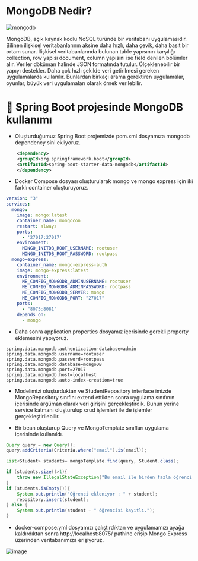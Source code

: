 # MongoDB Nedir?

![mongodb](https://user-images.githubusercontent.com/91599453/224635580-d329637b-6a89-413c-ba91-f5e895120ef2.png)


MongoDB, açık kaynak kodlu NoSQL türünde bir veritabanı uygulamasıdır. Bilinen ilişkisel veritabanlarının aksine daha hızlı, daha çevik, daha basit bir ortam sunar. İlişkisel veritabanlarında bulunan table yapısının karşılığı collection, row yapısı document, column yapısını ise field denilen bölümler alır. Veriler döküman halinde JSON formatında tutulur. Ölçeklenebilir bir yapıyı destekler. Daha çok hızlı şekilde veri getirilmesi gereken uygulamalarda kullanılır. Bunlardan birkaçı arama gerektiren uygulamalar, oyunlar, büyük veri uygulamaları olarak örnek verilebilir.

# 🎯 Spring Boot projesinde MongoDB kullanımı

* Oluşturduğumuz Spring Boot projemizde pom.xml dosyamıza mongodb dependency sini ekliyoruz.

``` xml
    <dependency>
	<groupId>org.springframework.boot</groupId>
	<artifactId>spring-boot-starter-data-mongodb</artifactId>
    </dependency>
```
* Docker Compose dosyası oluşturularak mongo ve mongo express için iki farklı container oluşturuyoruz.

``` yml
version: "3"
services:
  mongo:
    image: mongo:latest
    container_name: mongocon
    restart: always
    ports:
      - '27017:27017'
    environment:
      MONGO_INITDB_ROOT_USERNAME: rootuser
      MONGO_INITDB_ROOT_PASSWORD: rootpass
  mongo-express:
    container_name: mongo-express-auth
    image: mongo-express:latest
    environment:
      ME_CONFIG_MONGODB_ADMINUSERNAME: rootuser
      ME_CONFIG_MONGODB_ADMINPASSWORD: rootpass
      ME_CONFIG_MONGODB_SERVER: mongo
      ME_CONFIG_MONGODB_PORT: "27017"
    ports:
      - "8075:8081"
    depends_on:
      - mongo
```

* Daha sonra application.properties dosyamız içerisinde gerekli property eklemesini yapıyoruz.

``` properties
spring.data.mongodb.authentication-database=admin
spring.data.mongodb.username=rootuser
spring.data.mongodb.password=rootpass
spring.data.mongodb.database=mongoDB
spring.data.mongodb.port=27017
spring.data.mongodb.host=localhost
spring.data.mongodb.auto-index-creation=true
```

* Modelimizi oluşturduktan ve StudentRepository interface imizde MongoRepository sınıfını extend ettikten sonra uygulama sınıfının içerisinde argüman olarak veri girişini gerçekleştirdik. Bunun yerine service katmanı oluşturulup crud işlemleri ile de işlemler gerçekleştirilebilir.

* Bir bean oluşturup Query ve MongoTemplate sınıfları uygulama içerisinde kullanıldı.

``` java
Query query = new Query();
query.addCriteria(Criteria.where("email").is(email));

List<Student> students= mongoTemplate.find(query, Student.class);

if (students.size()>1){
	throw new IllegalStateException("Bu email ile birden fazla öğrenci bulundu : " + email);
}
if (students.isEmpty()){
	System.out.println("Öğrenci ekleniyor : " + student);
	repository.insert(student);
} else {
	System.out.println(student + " öğrencisi kayıtlı.");
}
```
* docker-compose.yml dosyamızı çalıştırdıktan ve uygulamamızı ayağa kaldırdıktan sonra http://localhost:8075/ pathine erişip Mongo Express üzerinden veritabanımıza erişiyoruz.

![image](https://user-images.githubusercontent.com/91599453/224640834-f9566e43-0524-4fb4-934d-e20f851abe00.png)

